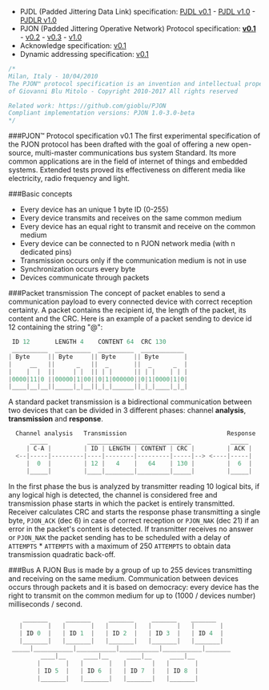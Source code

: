 - PJDL (Padded Jittering Data Link) specification:
[PJDL v0.1](/strategies/SoftwareBitBang/specification/padded-jittering-protocol-specification-v0.1.md) - [PJDL v1.0](/strategies/SoftwareBitBang/specification/PJDL-specification-v1.0.md) - [PJDLR v1.0](/strategies/OverSampling/specification/PJDLR-specification-v1.0.md)
- PJON (Padded Jittering Operative Network) Protocol specification: **[v0.1](/specification/PJON-protocol-specification-v0.1.md)** - [v0.2](/specification/PJON-protocol-specification-v0.2.md) - [v0.3](/specification/PJON-protocol-specification-v0.3.md) - [v1.0](/specification/PJON-protocol-specification-v1.0.md)
- Acknowledge specification: [v0.1](/specification/PJON-protocol-acknowledge-specification-v0.1.md)
- Dynamic addressing specification: [v0.1](/specification/PJON-dynamic-addressing-specification-v0.1.md)

```cpp
/*
Milan, Italy - 10/04/2010
The PJON™ protocol specification is an invention and intellectual property
of Giovanni Blu Mitolo - Copyright 2010-2017 All rights reserved

Related work: https://github.com/gioblu/PJON
Compliant implementation versions: PJON 1.0-3.0-beta
*/
```

###PJON™ Protocol specification v0.1
The first experimental specification of the PJON protocol has been drafted with the goal of offering a new open-source, multi-master communications bus system Standard. Its more common applications are in the field of internet of things and embedded systems. Extended tests proved its effectiveness on different media like electricity, radio frequency and light.

###Basic concepts
* Every device has an unique 1 byte ID (0-255)
* Every device transmits and receives on the same common medium
* Every device has an equal right to transmit and receive on the common medium
* Every device can be connected to n PJON network media (with n dedicated pins)
* Transmission occurs only if the communication medium is not in use
* Synchronization occurs every byte
* Devices communicate through packets

###Packet transmission
The concept of packet enables to send a communication payload to every connected device with correct reception certainty. A packet contains the recipient id, the length of the packet, its content and the CRC. Here is an example of a packet sending to device id 12 containing the string "@":
```cpp
 ID 12       LENGTH 4    CONTENT 64  CRC 130
 __________  __________  __________  ____________
| Byte     || Byte     || Byte     || Byte       |
|     __   ||      _   ||  _       ||  _      _  |
|    |  |  ||     | |  || | |      || | |    | | |
|0000|11|0 ||00000|1|00||0|1|000000||0|1|0000|1|0|
|____|__|__||_____|_|__||_|_|______||_|_|____|_|_|
```

A standard packet transmission is a bidirectional communication between two devices that can be divided in 3 different phases: channel **analysis**, **transmission** and **response**.
```cpp
  Channel analysis   Transmission                            Response
      _____           _____________________________           _____
     | C-A |         | ID | LENGTH | CONTENT | CRC |         | ACK |
  <--|-----|---------|----|--------|---------|-----|--> <----|-----|
     |  0  |         | 12 |   4    |   64    | 130 |         |  6  |
     |_____|         |____|________|_________|_____|         |_____|
```

In the first phase the bus is analyzed by transmitter reading 10 logical bits, if any logical high is detected, the channel is considered free and transmission phase starts in which the packet is entirely transmitted. Receiver calculates CRC and starts the response phase transmitting a single byte, `PJON_ACK` (dec 6) in case of correct reception or `PJON_NAK` (dec 21) if an error in the packet's content is detected. If transmitter receives no answer or `PJON_NAK` the packet sending has to be scheduled with a delay of `ATTEMPTS` * `ATTEMPTS` with a maximum of 250 `ATTEMPTS` to obtain data transmission quadratic back-off.

###Bus
A PJON Bus is made by a group of up to 255 devices transmitting and receiving on the same medium. Communication between devices occurs through packets and it is based on democracy: every device has the right to transmit on the common medium for up to (1000 / devices number) milliseconds / second.
```cpp
    _______     _______     _______     _______    _______
   |       |   |       |   |       |   |       |   |       |  
   | ID 0  |   | ID 1  |   | ID 2  |   | ID 3  |   | ID 4  |  
   |_______|   |_______|   |_______|   |_______|   |_______|    
 _____|___________|___________|___________|___________|_______
         ____|__     ____|__     ____|__     ____|__
        |       |   |       |   |       |   |       |   
        | ID 5  |   | ID 6  |   | ID 7  |   | ID 8  |
        |_______|   |_______|   |_______|   |_______|    
```
